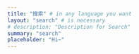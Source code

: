 ```yaml
---
title: "搜索" # in any language you want
layout: "search" # is necessary
# description: "Description for Search"
summary: "search"
placeholder: "Hi~"
---
```

